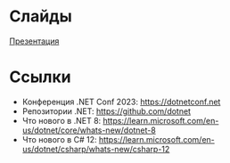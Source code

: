# Слайды

[Презентация](Лабутин.pdf)

# Ссылки

- Конференция .NET Conf 2023: https://dotnetconf.net
- Репозитории .NET: https://github.com/dotnet
- Что нового в .NET 8: https://learn.microsoft.com/en-us/dotnet/core/whats-new/dotnet-8
- Что нового в C# 12: https://learn.microsoft.com/en-us/dotnet/csharp/whats-new/csharp-12
